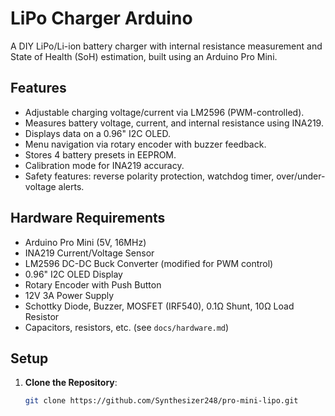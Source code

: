 # LiPo Charger Arduino

A DIY LiPo/Li-ion battery charger with internal resistance measurement and State of Health (SoH) estimation, built using an Arduino Pro Mini.

## Features
- Adjustable charging voltage/current via LM2596 (PWM-controlled).
- Measures battery voltage, current, and internal resistance using INA219.
- Displays data on a 0.96" I2C OLED.
- Menu navigation via rotary encoder with buzzer feedback.
- Stores 4 battery presets in EEPROM.
- Calibration mode for INA219 accuracy.
- Safety features: reverse polarity protection, watchdog timer, over/under-voltage alerts.

## Hardware Requirements
- Arduino Pro Mini (5V, 16MHz)
- INA219 Current/Voltage Sensor
- LM2596 DC-DC Buck Converter (modified for PWM control)
- 0.96" I2C OLED Display
- Rotary Encoder with Push Button
- 12V 3A Power Supply
- Schottky Diode, Buzzer, MOSFET (IRF540), 0.1Ω Shunt, 10Ω Load Resistor
- Capacitors, resistors, etc. (see `docs/hardware.md`)

## Setup
1. **Clone the Repository**:
   ```bash
   git clone https://github.com/Synthesizer248/pro-mini-lipo.git
